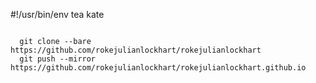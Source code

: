 #!/usr/bin/env tea kate

<code>
  git clone --bare https://github.com/rokejulianlockhart/rokejulianlockhart
  git push --mirror https://github.com/rokejulianlockhart/rokejulianlockhart.github.io
</code>
